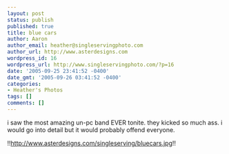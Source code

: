 ```yaml
---
layout: post
status: publish
published: true
title: blue cars
author: Aaron
author_email: heather@singleservingphoto.com
author_url: http://www.asterdesigns.com
wordpress_id: 16
wordpress_url: http://www.singleservingphoto.com/?p=16
date: '2005-09-25 23:41:52 -0400'
date_gmt: '2005-09-26 03:41:52 -0400'
categories:
- Heather's Photos
tags: []
comments: []
---
```

i saw the most amazing un-pc band EVER tonite. they kicked so much ass.
i would go into detail but it would probably offend everyone.

!!http://www.asterdesigns.com/singleserving/bluecars.jpg!!
